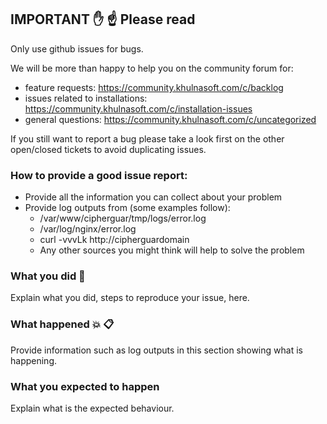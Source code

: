 ## IMPORTANT :hand: :point_up: Please read

Only use github issues for bugs.

We will be more than happy to help you on the community forum for:
- feature requests: https://community.khulnasoft.com/c/backlog
- issues related to installations: https://community.khulnasoft.com/c/installation-issues
- general questions: https://community.khulnasoft.com/c/uncategorized

If you still want to report a bug please take a look first on the other open/closed tickets to avoid duplicating issues.

### How to provide a good issue report:
- Provide all the information you can collect about your problem
- Provide log outputs from (some examples follow):
  - /var/www/cipherguar/tmp/logs/error.log
  - /var/log/nginx/error.log
  - curl -vvvLk http://cipherguardomain
  - Any other sources you might think will help to solve the problem

### What you did :memo:
Explain what you did, steps to reproduce your issue, here.

### What happened :collision: :clipboard:
Provide information such as log outputs in this section showing what is
happening.

### What you expected to happen
Explain what is the expected behaviour.
